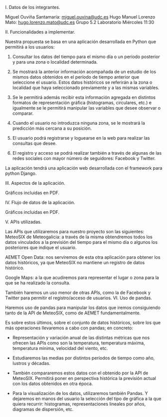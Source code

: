 


I. Datos de los integrantes.

Miguel Ouviña Santamaría:    miguel.ouvina@udc.es
Hugo Manuel Lorenzo Mato: hugo.lorenzo.mato@udc.es
Grupo 5.2
Laboratorio Miércoles 11:30


II. Funcionalidades a implementar.


Nuestra propuesta se basa en una aplicación desarrollada en Python que permitirá a los usuarios:


1) Consultar los datos del tiempo para el mismo día o un período posterior y para una zona o localidad determinada.

2) Se mostrará la anterior información acompañada de un estudio de los mismos datos obtenidos en el período de tiempo anterior que seleccione el usuario. Estos datos históricos se referirán a la zona o localidad que haya seleccionado previamente y a las mismas variables.

3) Se le permitirá además recibir esta información agregada en distintos formatos de representación gráfica (histogramas, circulares, etc.) e igualmente se le permitirá manipular las variables que desee observar o comparar.

4) Cuando el usuario no introduzca ninguna zona, se le mostrará la predicción más cercana a su posición.

5) El usuario podrá registrarse y loguearse en la web para realizar las consultas que desee.

6) El registro y acceso se podrá realizar también a través de algunas de las redes sociales con mayor número de seguidores: Facebook y Twitter.

La aplicación tendrá una aplicación web desarrollada con el framework para python Django.



III. Aspectos de la aplicación.



Gráficos incluidas en PDF.




IV. Flujo de datos de la aplicación.



Gráficos incluidas en PDF.





V. APIs utilizadas.

Las APIs que utilizaremos para nuestro proyecto son las siguientes:
MeteoSIX de Meteogalicia: a través de la misma obtendremos todos los datos vinculados a la previsión del tiempo para el mismo día o algunos los posteriores que indique el usuario.

AEMET Open Data: nos serviremos de esta otra aplicación para obtener los datos históricos, ya que  MeteoSIX no mantiene un registro de datos histórico.

Google Maps: a la que acudiremos para representar el lugar o zona para la que se ha realizado la consulta.

También haremos un uso menor de otras APIs, como la de Facebook y Twitter para permitir el registro/acceso de usuarios.
VI. Uso de pandas.

Haremos uso de pandas para manipular los datos que iremos consiguiendo tanto de la API de MeteoSIX, como de AEMET fundamentalmente.

Es sobre estos últimos, sobre el conjunto de datos históricos, sobre los que más operaciones llevaremos a cabo con pandas; en concreto:

- Representación y variación anual de las distintas métricas que nos ofrecen las APIs como son la temperatura, temperatura máxima, temperatura mínima, velocidad del viento, etc.

- Estudiaremos las medias por distintos períodos de tiempo como año, lustros y décadas.

- También compararemos estos datos con el obtenido por la API de MeteoSIX. Permitirá poner en perspectiva histórica la previsión actual con los datos obtenidos en otra época.

- Para la visualización de los datos, utilizaremos también Pandas. Y dejaremos en manos del usuario la selección del tipo de gráfica a la que quiera recurrir: histogramas, representaciones lineales por años, diagramas de dispersión, etc.

